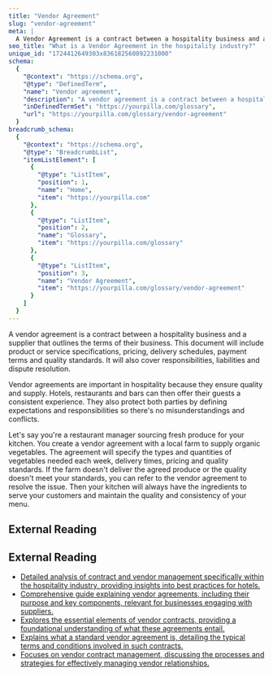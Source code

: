 ```yaml
---
title: "Vendor Agreement"
slug: "vendor-agreement"
meta: |
  A Vendor Agreement is a contract between a hospitality business and a supplier detailing the terms of goods or services provided, ensuring clear expectations and accountability.
seo_title: "What is a Vendor Agreement in the hospitality industry?"
unique_id: "1724412649303x836182560892231000"
schema:
  {
    "@context": "https://schema.org",
    "@type": "DefinedTerm",
    "name": "Vendor agreement",
    "description": "A vendor agreement is a contract between a hospitality business and a supplier that outlines the terms of their business, including product or service specifications, pricing, delivery schedules, payment terms, quality standards, responsibilities, liabilities and dispute resolution.",
    "inDefinedTermSet": "https://yourpilla.com/glossary",
    "url": "https://yourpilla.com/glossary/vendor-agreement"
  }
breadcrumb_schema:
  {
    "@context": "https://schema.org",
    "@type": "BreadcrumbList",
    "itemListElement": [
      {
        "@type": "ListItem",
        "position": 1,
        "name": "Home",
        "item": "https://yourpilla.com"
      },
      {
        "@type": "ListItem",
        "position": 2,
        "name": "Glossary",
        "item": "https://yourpilla.com/glossary"
      },
      {
        "@type": "ListItem",
        "position": 3,
        "name": "Vendor Agreement",
        "item": "https://yourpilla.com/glossary/vendor-agreement"
      }
    ]
  }
---
```


A vendor agreement is a contract between a hospitality business and a supplier that outlines the terms of their business. This document will include product or service specifications, pricing, delivery schedules, payment terms and quality standards. It will also cover responsibilities, liabilities and dispute resolution.

Vendor agreements are important in hospitality because they ensure quality and supply. Hotels, restaurants and bars can then offer their guests a consistent experience. They also protect both parties by defining expectations and responsibilities so there's no misunderstandings and conflicts.

Let's say you're a restaurant manager sourcing fresh produce for your kitchen. You create a vendor agreement with a local farm to supply organic vegetables. The agreement will specify the types and quantities of vegetables needed each week, delivery times, pricing and quality standards. If the farm doesn't deliver the agreed produce or the quality doesn't meet your standards, you can refer to the vendor agreement to resolve the issue. Then your kitchen will always have the ingredients to serve your customers and maintain the quality and consistency of your menu.

## External Reading



## External Reading

*   [Detailed analysis of contract and vendor management specifically within the hospitality industry, providing insights into best practices for hotels.](https://kratoshospitality.com/contract-vendor-management-in-hospitality-industry-consultants-view/)
*   [Comprehensive guide explaining vendor agreements, including their purpose and key components, relevant for businesses engaging with suppliers.](https://www.legalgps.com/service-agreements/blog/vendor-agreements-essential-guide)
*   [Explores the essential elements of vendor contracts, providing a foundational understanding of what these agreements entail.](https://ironcladapp.com/journal/contracts/vendor-contracts-the-5-essential-elements/)
*   [Explains what a standard vendor agreement is, detailing the typical terms and conditions involved in such contracts.](https://www.contractscounsel.com/t/us/standard-vendor-agreement)
*   [Focuses on vendor contract management, discussing the processes and strategies for effectively managing vendor relationships.](https://www.bill.com/learning/vendor-contract-management)